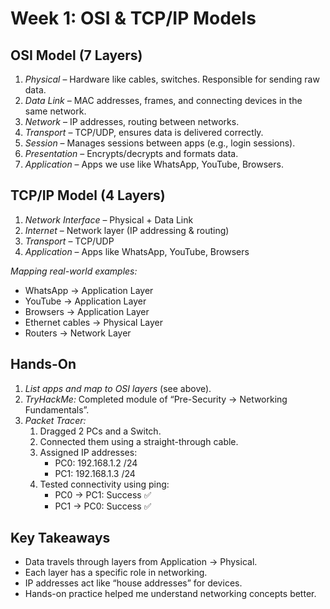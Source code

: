 # Week 1: OSI & TCP/IP Models

## OSI Model (7 Layers)
1. *Physical* – Hardware like cables, switches. Responsible for sending raw data.  
2. *Data Link* – MAC addresses, frames, and connecting devices in the same network.  
3. *Network* – IP addresses, routing between networks.  
4. *Transport* – TCP/UDP, ensures data is delivered correctly.  
5. *Session* – Manages sessions between apps (e.g., login sessions).  
6. *Presentation* – Encrypts/decrypts and formats data.  
7. *Application* – Apps we use like WhatsApp, YouTube, Browsers.

## TCP/IP Model (4 Layers)
1. *Network Interface* – Physical + Data Link  
2. *Internet* – Network layer (IP addressing & routing)  
3. *Transport* – TCP/UDP  
4. *Application* – Apps like WhatsApp, YouTube, Browsers

*Mapping real-world examples:*
  - WhatsApp → Application Layer
  - YouTube → Application Layer
  - Browsers → Application Layer
  - Ethernet cables → Physical Layer
  - Routers → Network Layer

## Hands-On
1. *List apps and map to OSI layers* (see above).
2. *TryHackMe:* Completed module of “Pre-Security → Networking Fundamentals”.
3. *Packet Tracer:*
   1. Dragged 2 PCs and a Switch.
   2. Connected them using a straight-through cable.
   3. Assigned IP addresses:
       - PC0: 192.168.1.2 /24
       - PC1: 192.168.1.3 /24
   4. Tested connectivity using ping:
       - PC0 → PC1: Success ✅
       - PC1 → PC0: Success ✅

## Key Takeaways
- Data travels through layers from Application → Physical.  
- Each layer has a specific role in networking.  
- IP addresses act like “house addresses” for devices.  
- Hands-on practice helped me understand networking concepts better.


